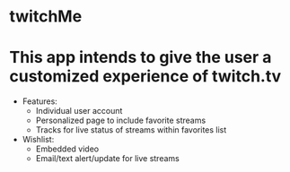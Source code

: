 # twitchMe
# This app intends to give the user a customized experience of twitch.tv
* Features:
  - Individual user account
  - Personalized page to include favorite streams
  - Tracks for live status of streams within favorites list
* Wishlist:
  - Embedded video
  - Email/text alert/update for live streams
